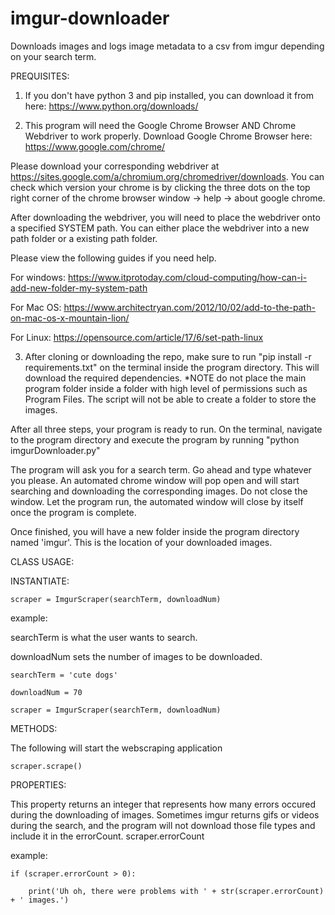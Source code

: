 # imgur-downloader
Downloads images and logs image metadata to a csv from imgur depending on your search term.

PREQUISITES:

1) If you don't have python 3 and pip installed, you can download it from here: https://www.python.org/downloads/


2) This program will need the Google Chrome Browser AND Chrome Webdriver to work properly. 
Download Google Chrome Browser here: https://www.google.com/chrome/

Please download your corresponding webdriver at https://sites.google.com/a/chromium.org/chromedriver/downloads. You can check which version your chrome is by clicking the three dots on the top right corner of the chrome browser window -> help -> about google chrome.

After downloading the webdriver, you will need to place the webdriver onto a specified SYSTEM path. You can either place the webdriver into a new path folder or a existing path folder.

Please view the following guides if you need help.

For windows: https://www.itprotoday.com/cloud-computing/how-can-i-add-new-folder-my-system-path

For Mac OS: https://www.architectryan.com/2012/10/02/add-to-the-path-on-mac-os-x-mountain-lion/

For Linux: https://opensource.com/article/17/6/set-path-linux

3) After cloning or downloading the repo, make sure to run "pip install -r requirements.txt" on the terminal inside the program directory. This will download the required dependencies. *NOTE do not place the main program folder inside a folder with high level of permissions such as Program Files. The script will not be able to create a folder to store the images.

After all three steps, your program is ready to run. On the terminal, navigate to the program directory and execute the program by running "python imgurDownloader.py"

The program will ask you for a search term. Go ahead and type whatever you please. An automated chrome window will pop open and will start searching and downloading the corresponding images. Do not close the window. Let the program run, the automated window will close by itself once the program is complete.

Once finished, you will have a new folder inside the program directory named 'imgur'. This is the location of your downloaded images.

CLASS USAGE:

INSTANTIATE: 

    scraper = ImgurScraper(searchTerm, downloadNum)

example:

searchTerm is what the user wants to search.

downloadNum sets the number of images to be downloaded.

    searchTerm = 'cute dogs'

    downloadNum = 70

    scraper = ImgurScraper(searchTerm, downloadNum)

METHODS:

The following will start the webscraping application
    
    scraper.scrape()

PROPERTIES:

This property returns an integer that represents how many errors occured during the downloading of images. Sometimes imgur returns gifs or videos during the search, and the program will not download those file types and include it in the errorCount.
    scraper.errorCount

example:

    if (scraper.errorCount > 0):

        print('Uh oh, there were problems with ' + str(scraper.errorCount) + ' images.')




